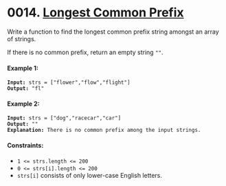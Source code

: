 # 0014. [Longest Common Prefix](https://leetcode.com/problems/longest-common-prefix/)

Write a function to find the longest common prefix string amongst an array of strings.

If there is no common prefix, return an empty string `""`.

#### Example 1:

<pre><code><strong>Input:</strong> strs = ["flower","flow","flight"]
<strong>Output:</strong> "fl"</code></pre>

#### Example 2:

<pre><code><strong>Input:</strong> strs = ["dog","racecar","car"]
<strong>Output:</strong> ""
<strong>Explanation:</strong> There is no common prefix among the input strings.</code></pre>

#### Constraints:

- `1 <= strs.length <= 200`
- `0 <= strs[i].length <= 200`
- `strs[i]` consists of only lower-case English letters.
